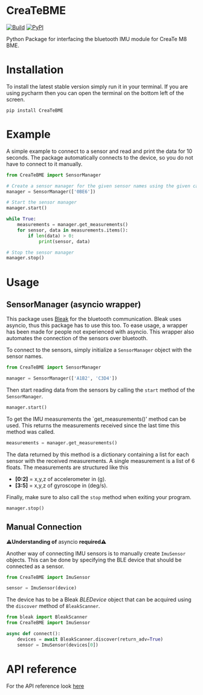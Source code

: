 # CreaTeBME

[![Build](https://github.com/CreaTe-M8-BME/CreaTeBME/actions/workflows/build_publish.yml/badge.svg)](https://github.com/CreaTe-M8-BME/CreaTeBME/actions/workflows/build_publish.yml)
[![PyPI](https://img.shields.io/pypi/v/CreaTeBME)](https://pypi.org/project/CreaTeBME/)

Python Package for interfacing the bluetooth IMU module for CreaTe M8 BME.

# Installation
To install the latest stable version simply run it in your terminal.
If you are using pycharm then you can open the terminal on the bottom left of the screen.
```shell
pip install CreaTeBME
```

# Example
A simple example to connect to a sensor and read and print the data for 10 seconds.
The package automatically connects to the device, so you do not have to connect to it manually.
```python
from CreaTeBME import SensorManager

# Create a sensor manager for the given sensor names using the given callback
manager = SensorManager(['0BE6'])

# Start the sensor manager
manager.start()

while True:
    measurements = manager.get_measurements()
    for sensor, data in measurements.items():
        if len(data) > 0:
            print(sensor, data)

# Stop the sensor manager
manager.stop()
```

# Usage

## SensorManager (asyncio wrapper)
This package uses [Bleak](https://github.com/hbldh/bleak) for the bluetooth communication.
Bleak uses asyncio, thus this package has to use this too.
To ease usage, a wrapper has been made for people not experienced with asyncio.
This wrapper also automates the connection of the sensors over bluetooth.

To connect to the sensors, simply initialize a `SensorManager` object with the sensor names.
```python
from CreaTeBME import SensorManager

manager = SensorManager(['A1B2', 'C3D4'])
```
Then start reading data from the sensors by calling the `start` method of the `SensorManager`.
```python
manager.start()
```

To get the IMU measurements the `get_measurements()' method can be used.
This returns the measurements received since the last time this method was called.
```python
measurements = manager.get_measurements()
```

The data returned by this method is a dictionary containing a list for each sensor with the received measurements.
A single measurement is a list of 6 floats.
The measurements are structured like this
- **[0:2]** = x,y,z of accelerometer in (g).
- **[3:5]** = x,y,z of gyroscope in (deg/s).

Finally, make sure to also call the `stop` method when exiting your program.
```python
manager.stop()
```
## Manual Connection
⚠️**Understanding of** asyncio **required**⚠️

Another way of connecting IMU sensors is to manually create `ImuSensor` objects.
This can be done by specifying the BLE device that should be connected as a sensor.
```python
from CreaTeBME import ImuSensor

sensor = ImuSensor(device)
```

The device has to be a Bleak _BLEDevice_ object that can be acquired using the `discover` method of `BleakScanner`.
```python
from bleak import BleakScanner
from CreaTeBME import ImuSensor

async def connect():
    devices = await BleakScanner.discover(return_adv=True)
    sensor = ImuSensor(devices[0])
```

# API reference

For the API reference look [here](https://github.com/CreaTe-M8-BME/CreaTeBME/blob/main/docs/README.md)
